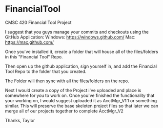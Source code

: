 # FinancialTool
CMSC 420 Financial Tool Project

I suggest that you guys manage your commits and checkouts using the GitHub Application:
Windows:
  https://windows.github.com/
Mac:
  https://mac.github.com/
  
Once you've installed it, create a folder that will house all of the files/folders in this "Financial Tool" Repo.

Then open up the github application, sign yourself in, and add the Financial Tool Repo to the folder that you created.

The Folder will then sync with all the files/folders on the repo.

Next I would create a copy of the Project i've uploaded and place is somewhere for you to work on.
Once you've finished the functionality that your working on, I would suggest uploaded it as AcctMgr_V1.1 or something similar.
This will preserve the base skeleten project files so that later we can merge all of our projects together to complete AcctMgr_V2

Thanks,
Taylor
